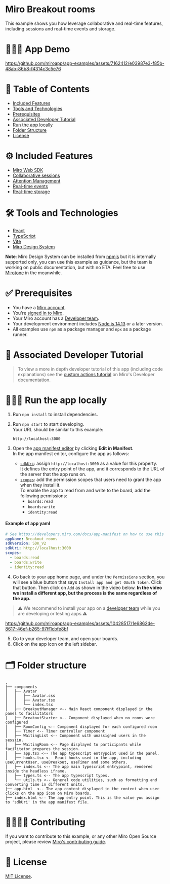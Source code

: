 # Miro Breakout rooms

This example shows you how leverage collaborative and real-time features, including sessions and real-time events and storage.

# 👨🏻‍💻 App Demo


https://github.com/miroapp/app-examples/assets/7162412/e03987e3-f85b-48ab-86b8-f4314c3c5e76


# 📒 Table of Contents

- [Included Features](#features)
- [Tools and Technologies](#tools)
- [Prerequisites](#prerequisites)
- [Associated Developer Tutorial](#tutorial)
- [Run the app locally](#run)
- [Folder Structure](#folder)
- [License](#license)

# ⚙️ Included Features <a name="features"></a>

- [Miro Web SDK](https://developers.miro.com/docs/web-sdk-reference)
- [Collaborative sessions](https://developers.miro.com/docs/websdk-reference-session)
- [Attention Management](https://developers.miro.com/docs/websdk-reference-collaboration)
- [Real-time events](https://developers.miro.com/docs/websdk-reference-events)
- [Real-time storage](https://developers.miro.com/docs/websdk-reference-storage)

# 🛠️ Tools and Technologies <a name="tools"></a>

- [React](https://react.dev/)
- [TypeScript](https://www.typescriptlang.org/)
- [Vite](https://vitejs.dev/)
- [Miro Design System](https://www.npmjs.com/package/@mirohq/design-system)

**Note**: Miro Design System can be installed from [npmjs](https://www.npmjs.com/) but it is internally supported only, you can use this example as guidance, but the team is working on public documentation, but with no ETA. Feel free to use [Mirotone](https://www.mirotone.xyz/css) in the meanwhile.

# ✅ Prerequisites <a name="prerequisites"></a>

- You have a [Miro account](https://miro.com/signup/).
- You're [signed in to Miro](https://miro.com/login/).
- Your Miro account has a [Developer team](https://developers.miro.com/docs/create-a-developer-team).
- Your development environment includes [Node.js 14.13](https://nodejs.org/en/download) or a later version.
- All examples use `npm` as a package manager and `npx` as a package runner.

# 📖 Associated Developer Tutorial <a name="tutorial"></a>

> To view a more in depth developer tutorial
> of this app (including code explanations) see the [custom actions tutorial](https://developers.miro.com/docs/add-custom-actions-to-your-app) on Miro's Developer documentation.

# 🏃🏽‍♂️ Run the app locally <a name="run"></a>

1. Run `npm install` to install dependencies.
2. Run `npm start` to start developing. \
   Your URL should be similar to this example:
   ```
   http://localhost:3000
   ```
3. Open the [app manifest editor](https://developers.miro.com/docs/manually-create-an-app#step-2-configure-your-app-in-miro) by clicking **Edit in Manifest**. \
   In the app manifest editor, configure the app as follows:

   - [`sdkUri`](https://developers.miro.com/docs/app-manifest#sdkuri): assign `http://localhost:3000` as a value for this property. \
     It defines the entry point of the app, and it corresponds to the URL of the server that the app runs on.
   - [`scopes`](https://developers.miro.com/docs/app-manifest#scopes): add the permission scopes that users need to grant the app when they install it. \
     To enable the app to read from and write to the board, add the following permissions:
     - `boards:read`
     - `boards:write`
     - `identity:read`

#### Example of app yaml

```yaml
# See https://developers.miro.com/docs/app-manifest on how to use this
appName: Breakout rooms
sdkVersion: SDK_V2
sdkUri: http://localhost:3000
scopes:
  - boards:read
  - boards:write
  - identity:read
```

4. Go back to your app home page, and under the `Permissions` section, you will see a blue button that says `Install app and get OAuth token`. Click that button. Then click on `Add` as shown in the video below. <b>In the video we install a different app, but the process is the same regardless of the app.</b>

> ⚠️ We recommend to install your app on a [developer team](https://developers.miro.com/docs/create-a-developer-team) while you are developing or testing apps.⚠️

https://github.com/miroapp/app-examples/assets/10428517/1e6862de-8617-46ef-b265-97ff1cbfe8bf

5. Go to your developer team, and open your boards.
6. Click on the app icon on the left sidebar.

# 🗂️ Folder structure <a name="folder"></a>

```
.
├── components
│   ├── Avatar
│   │   ├── Avatar.css
│   │   ├── Avatar.tsx
│   │   └── index.tsx
│   ├── BreakoutManager <-- Main React component displayed in the panel to facilitators
│   ├── BreakoutStarter <-- Component displayed when no rooms were configured
│   ├── RoomConfig <-- Component displayed for each configured room
│   ├── Timer <-- Timer controller component
│   ├── WaitingList <-- Component with unassigned users in the sessiin.
│   ├── WaitingRoom <-- Page displayed to participants while facilitator prepares the session.
│   ├── app.tsx <-- The app typescript entrypoint used in the panel.
│   ├── hooks.tsx <-- React hooks used in the app, including useCurrentUser, useBreakout, useTimer and some others.
│   ├── index.ts <-- The app main typescript entrypoint, rendered inside the headless iframe.
│   ├── types.ts <-- The app typescript types.
│   └── utils.ts <-- General code utilities, such as formatting and converting time in different units.
├── app.html  <-- The app content displayed in the content when user clicks on the app icon on Miro boards.
├── index.html <-- The app entry point. This is the value you assign to 'sdkUri' in the app manifest file.

```

# 🫱🏻‍🫲🏽 Contributing <a name="contributing"></a>

If you want to contribute to this example, or any other Miro Open Source project, please review [Miro's contributing guide](https://github.com/miroapp/app-examples/blob/main/CONTRIBUTING.md).

# 🪪 License <a name="license"></a>

[MIT License](https://github.com/miroapp/app-examples/blob/main/LICENSE).
